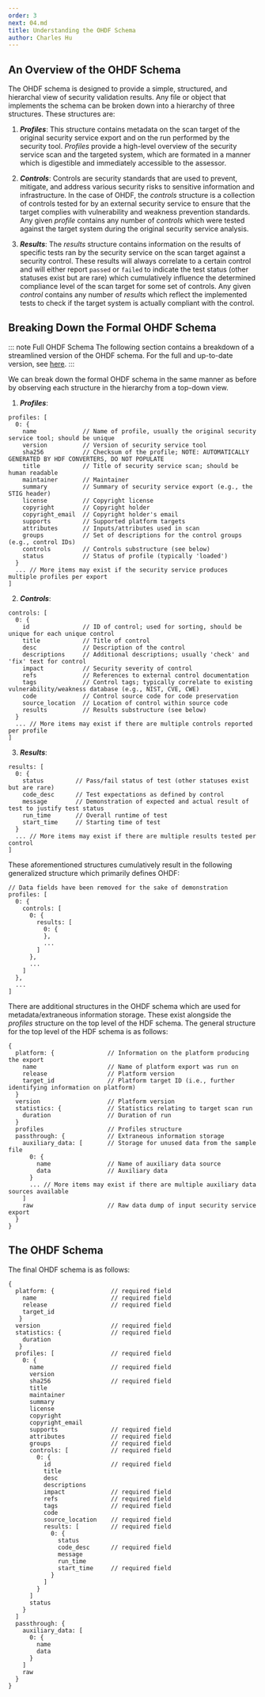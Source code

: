 ```yaml
---
order: 3
next: 04.md
title: Understanding the OHDF Schema
author: Charles Hu
---
```


## An Overview of the OHDF Schema

The OHDF schema is designed to provide a simple, structured, and hierarchal view of security validation results. Any file or object that implements the schema can be broken down into a hierarchy of three structures. These structures are:

1) <i>**Profiles**</i>: This structure contains metadata on the scan target of the original security service export and on the run performed by the security tool. <i>Profiles</i> provide a high-level overview of the security service scan and the targeted system, which are formated in a manner which is digestible and immediately accessible to the assessor.

2) <i>**Controls**</i>: Controls are security standards that are used to prevent, mitigate, and address various security risks to sensitive information and infrastructure. In the case of OHDF, the <i>controls</i> structure is a collection of controls tested for by an external security service to ensure that the target complies with vulnerability and weakness prevention standards. Any given <i>profile</i> contains any number of <i>controls</i> which were tested against the target system during the original security service analysis.

3) <i>**Results**</i>: The <i>results</i> structure contains information on the results of specific tests ran by the security service on the scan target against a security control. These results will always correlate to a certain control and will either report `passed` or `failed` to indicate the test status (other statuses exist but are rare) which cumulatively influence the determined compliance level of the scan target for some set of controls. Any given <i>control</i> contains any number of <i>results</i> which reflect the implemented tests to check if the target system is actually compliant with the control.

## Breaking Down the Formal OHDF Schema

::: note Full OHDF Schema
The following section contains a breakdown of a streamlined version of the OHDF schema. For the full and up-to-date version, see [here](https://saf.mitre.org/framework/normalize/ohdf-schema).
:::

We can break down the formal OHDF schema in the same manner as before by observing each structure in the hierarchy from a top-down view.

1) <i>**Profiles**</i>:
```
profiles: [
  0: {
    name             // Name of profile, usually the original security service tool; should be unique
    version          // Version of security service tool
    sha256           // Checksum of the profile; NOTE: AUTOMATICALLY GENERATED BY HDF CONVERTERS, DO NOT POPULATE
    title            // Title of security service scan; should be human readable
    maintainer       // Maintainer
    summary          // Summary of security service export (e.g., the STIG header)
    license          // Copyright license
    copyright        // Copyright holder
    copyright_email  // Copyright holder's email
    supports         // Supported platform targets
    attributes       // Inputs/attributes used in scan
    groups           // Set of descriptions for the control groups (e.g., control IDs)
    controls         // Controls substructure (see below)
    status           // Status of profile (typically 'loaded')
  }
  ... // More items may exist if the security service produces multiple profiles per export
]
```

2) <i>**Controls**</i>:

```
controls: [
  0: {
    id               // ID of control; used for sorting, should be unique for each unique control
    title            // Title of control
    desc             // Description of the control
    descriptions     // Additional descriptions; usually 'check' and 'fix' text for control
    impact           // Security severity of control
    refs             // References to external control documentation
    tags             // Control tags; typically correlate to existing vulnerability/weakness database (e.g., NIST, CVE, CWE)
    code             // Control source code for code preservation
    source_location  // Location of control within source code
    results          // Results substructure (see below)
  }
  ... // More items may exist if there are multiple controls reported per profile
]
```

3) <i>**Results**</i>:

```
results: [
  0: {
    status         // Pass/fail status of test (other statuses exist but are rare)
    code_desc      // Test expectations as defined by control
    message        // Demonstration of expected and actual result of test to justify test status
    run_time       // Overall runtime of test
    start_time     // Starting time of test
  }
  ... // More items may exist if there are multiple results tested per control
]
```

These aforementioned structures cumulatively result in the following generalized structure which primarily defines OHDF:

```
// Data fields have been removed for the sake of demonstration
profiles: [
  0: {
    controls: [
      0: {
        results: [
          0: {
          },
          ...
        ]
      },
      ...
    ]
  },
  ...
]
```

There are additional structures in the OHDF schema which are used for metadata/extraneous information storage. These exist alongside the <i>profiles</i> structure on the top level of the HDF schema. The general structure for the top level of the HDF schema is as follows:

```
{
  platform: {               // Information on the platform producing the export
    name                    // Name of platform export was run on
    release                 // Platform version
    target_id               // Platform target ID (i.e., further identifying information on platform)
  }
  version                   // Platform version
  statistics: {             // Statistics relating to target scan run
    duration                // Duration of run
  }
  profiles                  // Profiles structure
  passthrough: {            // Extraneous information storage
    auxiliary_data: [       // Storage for unused data from the sample file
      0: {
        name                // Name of auxiliary data source
        data                // Auxiliary data
      }
      ... // More items may exist if there are multiple auxiliary data sources available
    ]
    raw                     // Raw data dump of input security service export
  }
}
```

## The OHDF Schema

The final OHDF schema is as follows:
```
{
  platform: {                // required field
    name                     // required field
    release                  // required field
    target_id
   }
  version                    // required field
  statistics: {              // required field
    duration
   }
  profiles: [                // required field
    0: {
      name                   // required field
      version
      sha256                 // required field
      title
      maintainer
      summary
      license
      copyright
      copyright_email
      supports               // required field
      attributes             // required field
      groups                 // required field
      controls: [            // required field
        0: {
          id                 // required field
          title
          desc
          descriptions
          impact             // required field
          refs               // required field
          tags               // required field
          code
          source_location    // required field
          results: [         // required field
            0: {
              status
              code_desc      // required field
              message
              run_time
              start_time     // required field
            }
          ]
        }
      ]
      status
    }
  ]
  passthrough: {
    auxiliary_data: [
      0: {
        name
        data
      }
    ]
    raw
  }
}
```
